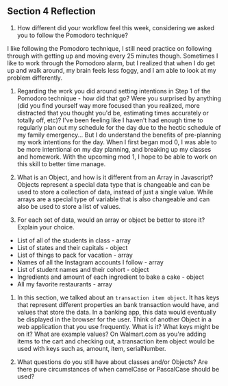 ## Section 4 Reflection

1. How different did your workflow feel this week, considering we asked you to follow the Pomodoro technique?

I like following the Pomodoro technique, I still need practice on following through with getting up and moving every 25 minutes though. Sometimes I like to work through the Pomodoro alarm, but I realized that when I do get up and walk around, my brain feels less foggy, and I am able to look at my problem differently.

1. Regarding the work you did around setting intentions in Step 1 of the Pomodoro technique - how did that go? Were you surprised by anything (did you find yourself way more focused than you realized, more distracted that you thought you'd be, estimating times accurately or totally off, etc)?
I've been feeling like I haven't had enough time to regularly plan out my schedule for the day due to the hectic schedule of my family emergency... But I do understand the benefits of pre-planning my work intentions for the day. When I first began mod 0, I was able to be more intentional on my day planning, and breaking up my classes and homework. With the upcoming mod 1, I hope to be able to work on this skill to better time manage.

1. What is an Object, and how is it different from an Array in Javascript?
Objects represent a special data type that is changeable and can be used to store a collection of data, instead of just a single value. While arrays are a special type of variable that is also changeable and can also be used to store a list of values.

1. For each set of data, would an array or object be better to store it? Explain your choice.

  * List of all of the students in class - array
  * List of states and their capitals - object
  * List of things to pack for vacation - array
  * Names of all the Instagram accounts I follow - array
  * List of student names and their cohort - object
  * Ingredients and amount of each ingredient to bake a cake - object
  * All my favorite restaurants - array

1. In this section, we talked about an `transaction item object`. It has keys that represent different properties an bank transaction would have, and values that store the data. In a banking app, this data would eventually be displayed in the browser for the user. Think of another Object in a web application that you use frequently. What is it? What keys might be on it? What are example values?
On Walmart.com as you're adding items to the cart and checking out, a transaction item object would be used with keys such as, amount, item, serialNumber.

1. What questions do you still have about classes and/or Objects?
Are there pure circumstances of when camelCase or PascalCase should be used? 
